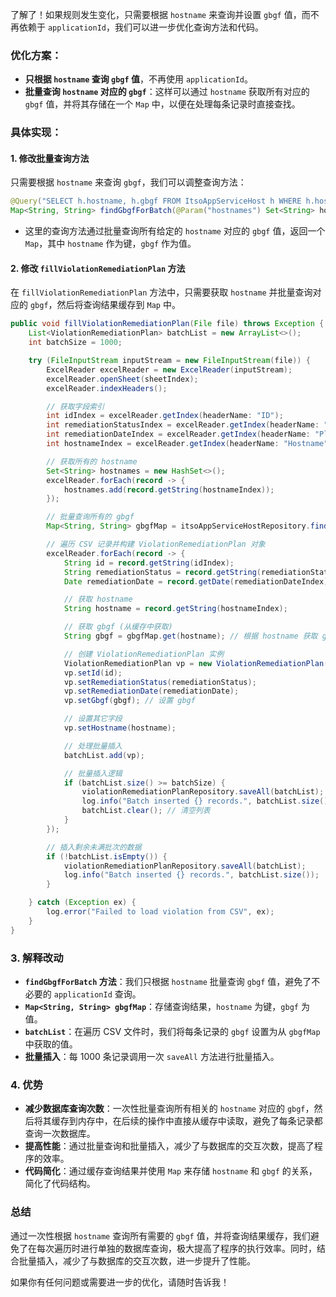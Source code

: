了解了！如果规则发生变化，只需要根据 `hostname` 来查询并设置 `gbgf` 值，而不再依赖于 `applicationId`，我们可以进一步优化查询方法和代码。

### **优化方案**：

* **只根据 `hostname` 查询 `gbgf` 值**，不再使用 `applicationId`。
* **批量查询 `hostname` 对应的 `gbgf`**：这样可以通过 `hostname` 获取所有对应的 `gbgf` 值，并将其存储在一个 `Map` 中，以便在处理每条记录时直接查找。

### **具体实现：**

#### **1. 修改批量查询方法**

只需要根据 `hostname` 来查询 `gbgf`，我们可以调整查询方法：

```java
@Query("SELECT h.hostname, h.gbgf FROM ItsoAppServiceHost h WHERE h.hostname IN :hostnames")
Map<String, String> findGbgfForBatch(@Param("hostnames") Set<String> hostnames);
```

* 这里的查询方法通过批量查询所有给定的 `hostname` 对应的 `gbgf` 值，返回一个 `Map`，其中 `hostname` 作为键，`gbgf` 作为值。

#### **2. 修改 `fillViolationRemediationPlan` 方法**

在 `fillViolationRemediationPlan` 方法中，只需要获取 `hostname` 并批量查询对应的 `gbgf`，然后将查询结果缓存到 `Map` 中。

```java
public void fillViolationRemediationPlan(File file) throws Exception {
    List<ViolationRemediationPlan> batchList = new ArrayList<>();
    int batchSize = 1000;

    try (FileInputStream inputStream = new FileInputStream(file)) {
        ExcelReader excelReader = new ExcelReader(inputStream);
        excelReader.openSheet(sheetIndex);
        excelReader.indexHeaders();

        // 获取字段索引
        int idIndex = excelReader.getIndex(headerName: "ID");
        int remediationStatusIndex = excelReader.getIndex(headerName: "Remediation Status");
        int remediationDateIndex = excelReader.getIndex(headerName: "Planned Remediation Date");
        int hostnameIndex = excelReader.getIndex(headerName: "Hostname");

        // 获取所有的 hostname
        Set<String> hostnames = new HashSet<>();
        excelReader.forEach(record -> {
            hostnames.add(record.getString(hostnameIndex));
        });

        // 批量查询所有的 gbgf
        Map<String, String> gbgfMap = itsoAppServiceHostRepository.findGbgfForBatch(hostnames);

        // 遍历 CSV 记录并构建 ViolationRemediationPlan 对象
        excelReader.forEach(record -> {
            String id = record.getString(idIndex);
            String remediationStatus = record.getString(remediationStatusIndex);
            Date remediationDate = record.getDate(remediationDateIndex);

            // 获取 hostname
            String hostname = record.getString(hostnameIndex);

            // 获取 gbgf (从缓存中获取)
            String gbgf = gbgfMap.get(hostname); // 根据 hostname 获取 gbgf

            // 创建 ViolationRemediationPlan 实例
            ViolationRemediationPlan vp = new ViolationRemediationPlan();
            vp.setId(id);
            vp.setRemediationStatus(remediationStatus);
            vp.setRemediationDate(remediationDate);
            vp.setGbgf(gbgf); // 设置 gbgf

            // 设置其它字段
            vp.setHostname(hostname);

            // 处理批量插入
            batchList.add(vp);

            // 批量插入逻辑
            if (batchList.size() >= batchSize) {
                violationRemediationPlanRepository.saveAll(batchList);
                log.info("Batch inserted {} records.", batchList.size());
                batchList.clear(); // 清空列表
            }
        });

        // 插入剩余未满批次的数据
        if (!batchList.isEmpty()) {
            violationRemediationPlanRepository.saveAll(batchList);
            log.info("Batch inserted {} records.", batchList.size());
        }

    } catch (Exception ex) {
        log.error("Failed to load violation from CSV", ex);
    }
}
```

### **3. 解释改动**

* **`findGbgfForBatch` 方法**：我们只根据 `hostname` 批量查询 `gbgf` 值，避免了不必要的 `applicationId` 查询。
* **`Map<String, String> gbgfMap`**：存储查询结果，`hostname` 为键，`gbgf` 为值。
* **`batchList`**：在遍历 CSV 文件时，我们将每条记录的 `gbgf` 设置为从 `gbgfMap` 中获取的值。
* **批量插入**：每 1000 条记录调用一次 `saveAll` 方法进行批量插入。

### **4. 优势**

* **减少数据库查询次数**：一次性批量查询所有相关的 `hostname` 对应的 `gbgf`，然后将其缓存到内存中，在后续的操作中直接从缓存中读取，避免了每条记录都查询一次数据库。
* **提高性能**：通过批量查询和批量插入，减少了与数据库的交互次数，提高了程序的效率。
* **代码简化**：通过缓存查询结果并使用 `Map` 来存储 `hostname` 和 `gbgf` 的关系，简化了代码结构。

### **总结**

通过一次性根据 `hostname` 查询所有需要的 `gbgf` 值，并将查询结果缓存，我们避免了在每次遍历时进行单独的数据库查询，极大提高了程序的执行效率。同时，结合批量插入，减少了与数据库的交互次数，进一步提升了性能。

如果你有任何问题或需要进一步的优化，请随时告诉我！
